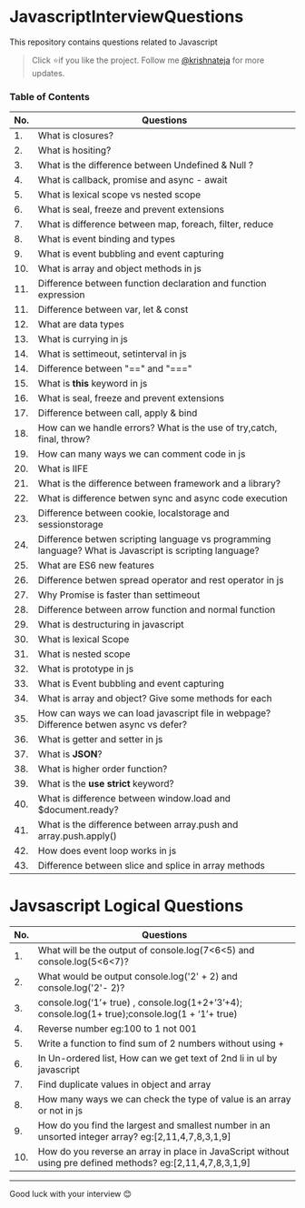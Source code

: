 # JavascriptInterviewQuestions
This repository contains questions related to Javascript

> Click :star:if you like the project. Follow me [@krishnateja](https://in.linkedin.com/in/krishna-teja-medam-3320a6135) for more updates. 


### Table of Contents

| No. | Questions                                                                                                                             |
| --- | ------------------------------------------------------------------------------------------------------------------------------------- |
| 1.  | What is closures?                 |
| 2.  | What is hositing?                 |
| 3.  | What is the difference between Undefined & Null ?|
| 4.  | What is callback, promise and async - await |
| 5.  | What is lexical scope vs nested scope |
| 6.  | What is seal, freeze and prevent extensions|
| 7.  | What is difference between map, foreach, filter, reduce|
| 8.  | What is event binding and types|
| 9.  | What is event bubbling and event capturing|
| 10. | What is array and object methods in js|
| 11. | Difference between  function declaration and function expression|
| 11. | Difference between  var, let & const|
| 12. | What are data types|
| 13. | What is currying in js|
| 14. | What is settimeout, setinterval in js|
| 14. | Difference between "==" and "==="|
| 15. | What is **this** keyword in js |
| 16. | What is seal, freeze and prevent extensions |
| 17. | Difference between call, apply & bind |
| 18. | How can we handle errors? What is the use of try,catch, final, throw? |
| 19. | How can many ways we can comment code in js|
| 20. | What is IIFE |
| 21. | What is the difference between framework and a library?  |
| 22. | What is difference betwen sync and async code execution |
| 23. | Difference between cookie, localstorage and sessionstorage |
| 24. | Difference betwen scripting language vs programming language? What is Javascript is scripting language? |
| 25. | What are ES6 new features |
| 26. | Difference betwen spread operator and rest operator in js  |
| 27. | Why Promise is faster than settimeout|
| 28. | Difference between arrow function and normal function |
| 29. | What is destructuring in javascript |
| 30. | What is lexical Scope |
| 31. | What is nested scope |
| 32. | What is prototype in js |
| 33. | What is Event bubbling and event capturing|
| 34. | What is array and object? Give some methods for each|
| 35. | How can ways we can load javascript file in webpage? Difference betwen async vs defer?|
| 36. | What is getter and setter in js|
| 37. | What is **JSON**?|
| 38. | What is higher order function?|
| 39. | What is the **use strict** keyword?|
| 40. | What is difference between window.load and $document.ready?|
| 41. | What is the difference between array.push and array.push.apply()|
| 42. | How does event loop works in js|
| 43. | Difference between slice and splice in array methods|


# Javsascript Logical Questions

| No. | Questions                                                                                                                             |
| --- | ------------------------------------------------------------------------------------------------------------------------------------- |
| 1.  | What will be the output of console.log(7<6<5) and console.log(5<6<7)?                 |
| 2.  | What would be output console.log('2' + 2) and console.log('2'- 2)?                 |
| 3.  |   console.log(‘1’+ true) , console.log(1+2+’3’+4);  console.log(1+ true);console.log(1 + ‘1’+ true) |
| 4.  |   Reverse number eg:100 to 1 not 001 |
| 5.  |   Write a function to find sum of 2 numbers without using + |
| 6.  |   In Un-ordered list, How can we get text of 2nd li in ul by javascript |
| 7.  |   Find duplicate values in object and array |
| 8.  |   How many ways we can check the type of value is an array or not in js |
| 9.  |   How do you find the largest and smallest number in an unsorted integer array? eg:[2,11,4,7,8,3,1,9] |
| 10.  |   How do you reverse an array in place in JavaScript without using pre defined methods? eg:[2,11,4,7,8,3,1,9] |
---

Good luck with your interview 😊

